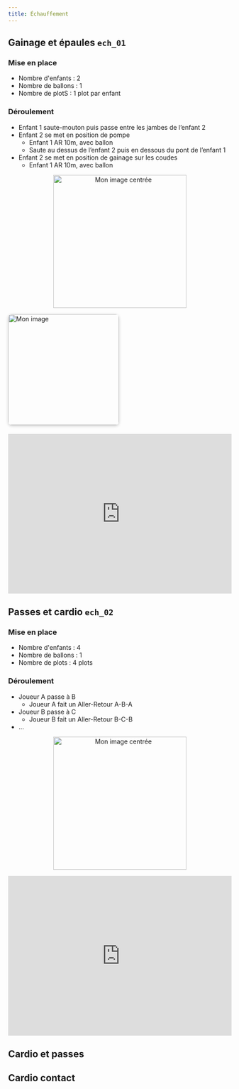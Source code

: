 ```yaml
---
title: Échauffement
---
```


## Gainage et épaules `ech_01`
### Mise en place
- Nombre d'enfants : 2 
- Nombre de ballons : 1
- Nombre de plotS : 1 plot par enfant
### Déroulement
- Enfant 1 saute-mouton puis passe entre les jambes de l’enfant 2
- Enfant 2 se met en position de pompe
    * Enfant 1 AR 10m, avec ballon
    * Saute au dessus de l’enfant 2 puis en dessous du pont de l’enfant 1
- Enfant 2 se met en position de gainage sur les coudes
    * Enfant 1 AR 10m, avec ballon


<p align="center">
  <img src="https://xpessoles.github.io/img/ech_01.png" alt="Mon image centrée" style="width:300px;">
</p>


<div style="display: flex; align-items: center; gap: 20px; flex-wrap: wrap;">
  <img src="https://xpessoles.github.io/img/fig_00.jpg" alt="Mon image" style="width: 250px; height: auto; border-radius: 8px; box-shadow: 0 2px 6px rgba(0,0,0,0.2);">
  <iframe width="640" height="360" src="https://www.youtube.com/embed/62liv-KtX98" title="Stade n°4 : Échauffement - Ecole de Rugby" frameborder="0" allow="accelerometer; autoplay; clipboard-write; encrypted-media; gyroscope; picture-in-picture; web-share" referrerpolicy="strict-origin-when-cross-origin" allowfullscreen></iframe>
</div>


## Passes et cardio `ech_02`
### Mise en place
- Nombre d'enfants : 4 
- Nombre de ballons : 1
- Nombre de plots : 4 plots
### Déroulement
- Joueur A passe à B
    * Joueur A fait un Aller-Retour A-B-A
- Joueur B passe à C
    * Joueur B fait un Aller-Retour B-C-B
- ...

<p align="center">
  <img src="https://xpessoles.github.io/img/ech_02.png" alt="Mon image centrée" style="width:300px;">
</p>


<div style="display: flex; align-items: center; gap: 20px; flex-wrap: wrap;">
  <iframe width="640" height="360" src="https://www.youtube.com/embed/62liv-KtX98?t=30s" title="Stade n°4 : Échauffement - Ecole de Rugby" frameborder="0" allow="accelerometer; autoplay; clipboard-write; encrypted-media; gyroscope; picture-in-picture; web-share" referrerpolicy="strict-origin-when-cross-origin" allowfullscreen></iframe>
</div>


## Cardio et passes

## Cardio contact



